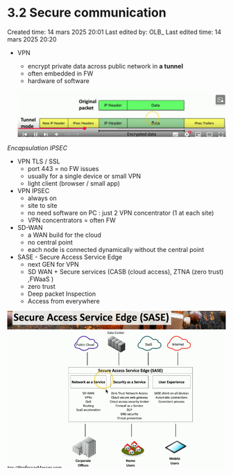 # 3.2 Secure communication

Created time: 14 mars 2025 20:01
Last edited by: OLB_
Last edited time: 14 mars 2025 20:20

- VPN
    - encrypt private data across public network in **a tunnel**
    - often embedded in FW
    - hardware of software
    
    ![image.png](image%2025.png)
    

*Encapsulation IPSEC*

- VPN TLS / SSL
    - port 443 = no FW issues
    - usually for a single device or small VPN
    - light client (browser / small app)
- VPN IPSEC
    - always on
    - site to site
    - no need software on PC :  just 2 VPN concentrator (1 at each site)
    - VPN concentrators = often FW
- SD-WAN
    - a WAN build for the cloud
    - no central point
    - each node is connected dynamically without the central point
- SASE - Secure Access Service Edge
    - next GEN for VPN
    - SD WAN + Secure services (CASB (cloud access), ZTNA (zero trust) ,FWaaS )
    - zero trust
    - Deep packet Inspection
    - Access from everywhere

![image.png](image%2026.png)